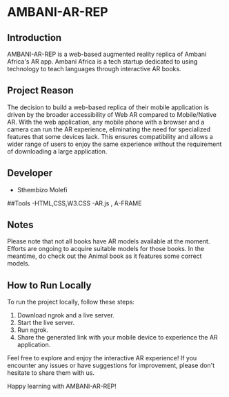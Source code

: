 # AMBANI-AR-REP

## Introduction
AMBANI-AR-REP is a web-based augmented reality replica of Ambani Africa's AR app. Ambani Africa is a tech startup dedicated to using technology to teach languages through interactive AR books.

## Project Reason
The decision to build a web-based replica of their mobile application is driven by the broader accessibility of Web AR compared to Mobile/Native AR. With the web application, any mobile phone with a browser and a camera can run the AR experience, eliminating the need for specialized features that some devices lack. This ensures compatibility and allows a wider range of users to enjoy the same experience without the requirement of downloading a large application.

## Developer
- Sthembizo Molefi

##Tools
-HTML,CSS,W3.CSS
-AR.js , A-FRAME


## Notes
Please note that not all books have AR models available at the moment. Efforts are ongoing to acquire suitable models for those books. In the meantime, do check out the Animal book as it features some correct models.

## How to Run Locally
To run the project locally, follow these steps:

1. Download ngrok and a live server.
2. Start the live server.
3. Run ngrok.
4. Share the generated link with your mobile device to experience the AR application.

Feel free to explore and enjoy the interactive AR experience! If you encounter any issues or have suggestions for improvement, please don't hesitate to share them with us.

Happy learning with AMBANI-AR-REP!
